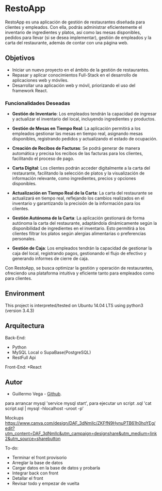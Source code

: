 # RestoApp

RestoApp es una aplicación de gestión de restaurantes diseñada para clientes y empleados. Con ella, podrás administrar eficientemente el inventario de ingredientes y platos, así como las mesas disponibles, pedidos para llevar (si se desea implementar), gestión de empleados y la carta del restaurante, además de contar con una página web.

## Objetivos

- Iniciar un nuevo proyecto en el ámbito de la gestión de restaurantes.
- Repasar y aplicar conocimientos Full-Stack en el desarrollo de aplicaciones web y móviles.
- Desarrollar una aplicación web y móvil, priorizando el uso del framework React.

### Funcionalidades Deseadas

- **Gestión de Inventario**: Los empleados tendrán la capacidad de ingresar y actualizar el inventario del local, incluyendo ingredientes y productos.

- **Gestión de Mesas en Tiempo Real**: La aplicación permitirá a los empleados gestionar las mesas en tiempo real, asignando mesas disponibles, registrando pedidos y actualizando el estado de ocupación.

- **Creación de Recibos de Facturas**: Se podrá generar de manera automática y precisa los recibos de las facturas para los clientes, facilitando el proceso de pago.

- **Carta Digital**: Los clientes podrán acceder digitalmente a la carta del restaurante, facilitando la selección de platos y la visualización de información relevante, como ingredientes, precios y opciones disponibles.

- **Actualización en Tiempo Real de la Carta**: La carta del restaurante se actualizará en tiempo real, reflejando los cambios realizados en el inventario y garantizando la precisión de la información para los clientes.

- **Gestión Autónoma de la Carta**: La aplicación gestionará de forma autónoma la carta del restaurante, adaptándola dinámicamente según la disponibilidad de ingredientes en el inventario. Esto permitirá a los clientes filtrar los platos según alergias alimentarias o preferencias personales.

- **Gestión de Caja**: Los empleados tendrán la capacidad de gestionar la caja del local, registrando pagos, gestionando el flujo de efectivo y generando informes de cierre de caja.

Con RestoApp, se busca optimizar la gestión y operación de restaurantes, ofreciendo una plataforma intuitiva y eficiente tanto para empleados como para clientes.

## Environment
This project is interpreted/tested on Ubuntu 14.04 LTS using python3 (version 3.4.3)

## Arquitectura

Back-End:
* Python
* MySQL Local o SupaBase(PostgreSQL)
* RestFull Api

Front-End:
*React

## Autor
* Guillermo Vega - [Github](https://github.com/Korchea).



para arrancar mysql 'service mysql start', para ejecutar un script .sql 'cat script.sql | mysql -hlocalhost -uroot -p'

Mockups https://www.canva.com/design/DAF_3dNmllc/ZKFfN9HynuPTB61h0hoYEg/edit?utm_content=DAF_3dNmllc&utm_campaign=designshare&utm_medium=link2&utm_source=sharebutton

To-do:
* Terminar el front provisorio
* Arreglar la base de datos
* Cargar datos en la base de datos y probarla
* Integrar back con front
* Detallar el front
* Revisar todo y empezar de vuelta
